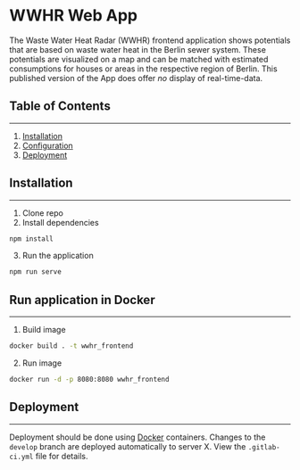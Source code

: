 # WWHR Web App
The Waste Water Heat Radar (WWHR) frontend application shows potentials that are based on waste water heat in the Berlin sewer system.
These potentials are visualized on a map and can be matched with estimated consumptions for houses or areas in the respective region of Berlin.
This published version of the App does offer _no_ display of real-time-data.

## Table of Contents
***
1. [Installation](#installation)
2. [Configuration](#configuration)
3. [Deployment](#deployment)

## Installation
***
1. Clone repo
2. Install dependencies
```bash
npm install
```
3. Run the application
```bash
npm run serve
```

## Run application in Docker
***
1. Build image
```bash
docker build . -t wwhr_frontend
```
2. Run image
```bash
docker run -d -p 8080:8080 wwhr_frontend
```

## Deployment
***
Deployment should be done using [Docker](https://www.docker.com/) containers.
Changes to the `develop` branch are deployed automatically to server X.
View the `.gitlab-ci.yml` file for details.
